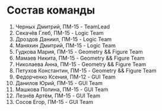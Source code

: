 # Состав команды
1. Черных Дмитрий, ПМ-15 - TeamLead
2. Секачёв Глеб, ПМ-15 - Logic Team
3. Дроздов Даниил, ПМ-15 - Logic Team
4. Маняхин Дмитрий, ПМ-15 - Logic Team
5. Гудкова Мария, ПМ-15 - Geometry && Figure Team
6. Мамаев Никита, ПМ-15 - Geometry && Figure Team
7. Николаева Анна, ПМ-15 - Geometry && Figure Team
8. Петухов Константин, ПМ-15 - Geometry && Figure Team
9. Федорченко Ксения, ПМ-12 - GUI Team
10. Данилов Юрий, ПМ-15 - GUI Team
11. Машкова Полина, ПМ-15 - GUI Team
12. Лезнёв Артём, ПМ-15 - GUI Team
13. Сосов Егор, ПМ-15 - GUI Team
